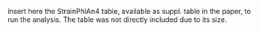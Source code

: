 Insert here the StrainPhlAn4 table, available as suppl. table in the paper, to run the analysis. The table was not directly included due to its size.
